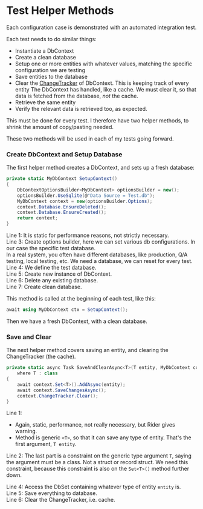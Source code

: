 ﻿# Test Helper Methods
Each configuration case is demonstrated with an automated integration test. 

Each test needs to do similar things:
* Instantiate a DbContext
* Create a clean database
* Setup one or more entities with whatever values, matching the specific configuration we are testing
* Save entities to the database
* Clear the [ChangeTracker](https://learn.microsoft.com/en-us/ef/core/change-tracking/) of DbContext. This is keeping track of every entity The DbContext has handled, like a cache. We must clear it, so that data is fetched from the database, _not_ the cache.
* Retrieve the same entity
* Verify the relevant data is retrieved too, as expected.

This must be done for every test. I therefore have two helper methods, to shrink the amount of copy/pasting needed.

These two methods will be used in each of my tests going forward.

### Create DbContext and Setup Database
The first helper method creates a DbContext, and sets up a fresh database:

```csharp
private static MyDbContext SetupContext()
{
    DbContextOptionsBuilder<MyDbContext> optionsBuilder = new();
    optionsBuilder.UseSqlite(@"Data Source = Test.db");
    MyDbContext context = new(optionsBuilder.Options);
    context.Database.EnsureDeleted();
    context.Database.EnsureCreated();
    return context;
}
```
Line 1: It is static for performance reasons, not strictly necessary.\
Line 3: Create options builder, here we can set various db configurations. In our case the specific test database.\
In a real system, you often have different databases, like production, Q/A testing, local testing, etc. We need a database, we can reset for every test.\
Line 4: We define the test database.\
Line 5: Create new instance of DbContext.\
Line 6: Delete any existing database.\
Line 7: Create clean database.

This method is called at the beginning of each test, like this:

```csharp
await using MyDbContext ctx = SetupContext();
```

Then we have a fresh DbContext, with a clean database.

### Save and Clear
The next helper method covers saving an entity, and clearing the ChangeTracker (the cache).

```csharp
private static async Task SaveAndClearAsync<T>(T entity, MyDbContext context) 
    where T : class
{
    await context.Set<T>().AddAsync(entity);
    await context.SaveChangesAsync();
    context.ChangeTracker.Clear();
}
```

Line 1:
* Again, static, performance, not really necessary, but Rider gives warning.
* Method is generic `<T>`, so that it can save any type of entity. That's the first argument, `T entity`.

Line 2: The last part is a constraint on the generic type argument `T`, 
saying the argument must be a class. 
Not a struct or record struct. 
We need this constraint, because this constraint is also on the `Set<T>()` method further down.

Line 4: Access the DbSet containing whatever type of entity `entity` is.\
Line 5: Save everything to database.\
Line 6: Clear the ChangeTracker, i.e. cache.